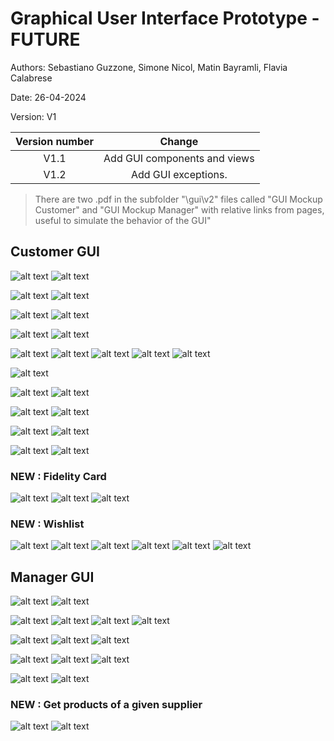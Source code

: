 # Graphical User Interface Prototype - FUTURE

Authors: Sebastiano Guzzone, Simone Nicol, Matin Bayramli, Flavia Calabrese

Date: 26-04-2024

Version: V1

| Version number |            Change            |
| :------------: | :--------------------------: |
|      V1.1      | Add GUI components and views |
|      V1.2      | Add GUI exceptions.          |

> There are two .pdf in the subfolder "\gui\v2" files called "GUI Mockup Customer" and "GUI Mockup Manager" with relative links from pages, useful to simulate the behavior of the GUI"

## Customer GUI

![alt text](<gui/v2/Customer/1.1 Get info about a product.png>) 
![alt text](<gui/v2/Customer/1.2 Get info about a product (exception).png>) 


![alt text](<gui/v2/Customer/2.1 Pay for the order.png>) 
![alt text](<gui/v2/Customer/2.2 Pay for the order(exception).png>) 


![alt text](<gui/v2/Customer/3.1 Delete the cart.png>) 
![alt text](<gui/v2/Customer/3.2 Delete the cart (exception).png>) 


![alt text](<gui/v2/Customer/4.1 Get info about the current cart.png>) 
![alt text](<gui/v2/Customer/4.1.1 Returns the current cart (Discount Fidelity)!.png>) 


![alt text](<gui/v2/Customer/5.0 Homepage.png>) 
![alt text](<gui/v2/Customer/5.0.1 See Categories.png>) 
![alt text](<gui/v2/Customer/5.1 All products.png>) 
![alt text](<gui/v2/Customer/5.2 Get info about all products of a given category.png>) 
![alt text](<gui/v2/Customer/5.2 Get info about all products of a given model.png>) 


![alt text](<gui/v2/Customer/6.1 See order history.png>) 


![alt text](<gui/v2/Customer/7.1 Add a product to the cart (nominal).png>) 
![alt text](<gui/v2/Customer/7.2 Add a product to the cart (exception).png>) 


![alt text](<gui/v2/Customer/8.1 Remove a product from the cart (nominal).png>) 
![alt text](<gui/v2/Customer/8.2 Remove a product from the cart (exception).png>) 


![alt text](<gui/v2/Customer/9.1 Sign Up.png>) 
![alt text](<gui/v2/Customer/9.2 Sign Up (exception).png>) 


![alt text](<gui/v2/Customer/Login Form.png>)
![alt text](<gui/v2/Customer/Login Form (Wrong credentials).png>) 

### NEW : Fidelity Card
![alt text](<gui/v2/Customer/15.0 Personal Info (Without Fidelity Card).png>) 
![alt text](<gui/v2/Customer/15.1.0 FidelityCard AlterBox Obtained .png>) 
![alt text](<gui/v2/Customer/15.1.1 Personal Info and FidelityCard.png>) 


### NEW : Wishlist
![alt text](<gui/v2/Customer/17.1 Get all products in the wishlist (nominal).png>) 
![alt text](<gui/v2/Customer/18.1 Delete all products from the wishlist (nominal).png>) 
![alt text](<gui/v2/Customer/18.2 Delete all products from the wishlist (Exception).png>) 
![alt text](<gui/v2/Customer/19.1 Remove a product from the wishlist (nominal) .png>) 
![alt text](<gui/v2/Customer/19.2 Remove a product from the wishlist (exception) .png>) 
![alt text](<gui/v2/Customer/Added product from Wishlist.png>) 


## Manager GUI

![alt text](<gui/v2/Manager/1.1 Get info about a product (nominal).png>) 
![alt text](<gui/v2/Manager/1.2 Get info about a product (exception).png>) 


![alt text](<gui/v2/Manager/5.0 Get info about all products in the catalog.png>) 
![alt text](<gui/v2/Manager/5.0.1 See categories and Models and suppliers.png>) 
![alt text](<gui/v2/Manager/5.1 Get info about all products of a given category.png>) 
![alt text](<gui/v2/Manager/5.1 Get info about all products of a given model.png>) 


![alt text](<gui/v2/Manager/10.0 - 12.0 Add a product(s) to the catalog.png>) 
![alt text](<gui/v2/Manager/10.1-12.1 Add a product(s) to the catalog (nominal).png>) 
![alt text](<gui/v2/Manager/10.2- 12.2 Add a product(s) to the catalog (exception).png>) 


![alt text](<gui/v2/Manager/11.1 Mark a product as sold (nominal).png>) 
![alt text](<gui/v2/Manager/11.2 Mark a product as sold, the product does not exist(exception).png>) 
![alt text](<gui/v2/Manager/11.3 Mark a product as sold, the product already sold or other(exception).png>) 

![alt text](<gui/v2/Manager/Delete a product.png>)
![alt text](<gui/v2/Manager/Login Form.png>)

### NEW : Get products of a given supplier
![alt text](<gui/v2/Manager/13.1 Get info about products by supplier (nominal)  .png>) 
![alt text](<gui/v2/Manager/13.2 Get info about products by supplier (exception).png>)
